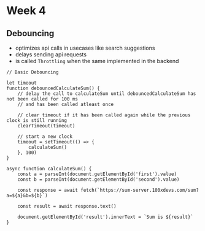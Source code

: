# Week 4

## Debouncing

-   optimizes api calls in usecases like search suggestions
-   delays sending api requests
-   is called `Throttling` when the same implemented in the backend

```
// Basic Debouncing

let timeout
function debouncedCalculateSum() {
    // delay the call to calculateSum until debouncedCalculateSum has not been called for 100 ms
    // and has been called atleast once

    // clear timeout if it has been called again while the previous clock is still running
    clearTimeout(timeout)

    // start a new clock
    timeout = setTimeout(() => {
        calculateSum()
    }, 100)
}

async function calculateSum() {
    const a = parseInt(document.getElementById('first').value)
    const b = parseInt(document.getElementById('second').value)

    const response = await fetch(`https://sum-server.100xdevs.com/sum?a=${a}&b=${b}`)

    const result = await response.text()

    document.getElementById('result').innerText = `Sum is ${result}`
}
```
